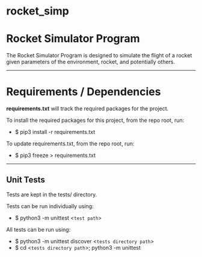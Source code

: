 # rocket_simp
# Rocket Simulator Program

The Rocket Simulator Program is designed to simulate the flight of a rocket
given parameters of the environment, rocket, and potentially others.


<hr />

# Requirements / Dependencies

<strong>requirements.txt</strong> will track the required packages for the project.

To install the required packages for this project, from the repo root, run:
  - $ pip3 install -r requirements.txt

To update requirements.txt, from the repo root, run:
  - $ pip3 freeze > requirements.txt

<hr />

## Unit Tests
Tests are kept in the tests/ directory.

Tests can be run individually using:
  - $ python3 -m unittest <`test path`>

All tests can be run using:
  - $ python3 -m unittest discover <`tests directory path`>
  - $ cd <`tests directory path`>; python3 -m unittest
